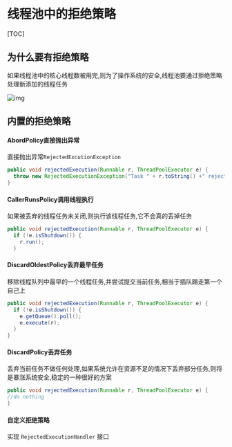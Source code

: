 # 线程池中的拒绝策略

[TOC]

## 为什么要有拒绝策略

如果线程池中的核心线程数被用完,则为了操作系统的安全,线程池要通过拒绝策略处理新添加的线程任务

![img](http://processon.com/chart_image/60520fbe5653bb3dd3c10931.png)

## 内置的拒绝策略

#### AbordPolicy直接抛出异常

直接抛出异常`RejectedExcutionException`

```java
public void rejectedExecution(Runnable r, ThreadPoolExecutor e) {
  throw new RejectedExecutionException("Task " + r.toString() +" rejected from " +e.toString());
}
```

#### CallerRunsPolicy调用线程执行

 如果被丢弃的线程任务未关闭,则执行该线程任务,它不会真的丢掉任务

```java
public void rejectedExecution(Runnable r, ThreadPoolExecutor e) {
  if (!e.isShutdown()) {
    r.run();
  }
```

#### DiscardOldestPolicy丢弃最早任务

移除线程队列中最早的一个线程任务,并尝试提交当前任务,相当于插队踢走第一个自己上

```java
public void rejectedExecution(Runnable r, ThreadPoolExecutor e) {
  if (!e.isShutdown()) {
    e.getQueue().poll();
    e.execute(r);
  }
}
```

#### DiscardPolicy丢弃任务

丢弃当前任务不做任何处理,如果系统允许在资源不足的情况下丢弃部分任务,则将是暴涨系统安全,稳定的一种很好的方案

```java
public void rejectedExecution(Runnable r, ThreadPoolExecutor e) {
//do nothing
}
```

#### 自定义拒绝策略

实现 `RejectedExecutionHandler` 接口


